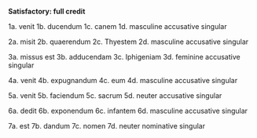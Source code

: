 **Satisfactory: full credit**

1a. venit
1b. ducendum
1c. canem
1d. masculine accusative singular

2a. misit
2b. quaerendum
2c. Thyestem
2d. masculine accusative singular

3a. missus est
3b. adducendam
3c. Iphigeniam
3d. feminine accusative singular

4a. venit
4b. expugnandum
4c. eum
4d. masculine accusative singular

5a. venit
5b. faciendum
5c. sacrum
5d. neuter accusative singular

6a. dedit
6b. exponendum
6c. infantem
6d. masculine accusative singular

7a. est
7b. dandum
7c. nomen
7d. neuter nominative singular

